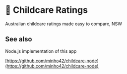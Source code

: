 # 👶 Childcare Ratings

Australian childcare ratings made easy to compare, NSW

## See also
Node.js implementation of this app 

[https://github.com/minho42/childcare-node](https://github.com/minho42/childcare-node)  
